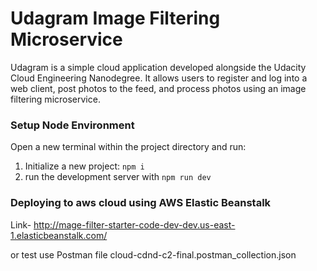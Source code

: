 # Udagram Image Filtering Microservice

Udagram is a simple cloud application developed alongside the Udacity Cloud Engineering Nanodegree. It allows users to register and log into a web client, post photos to the feed, and process photos using an image filtering microservice.

### Setup Node Environment

Open a new terminal within the project directory and run:

1. Initialize a new project: `npm i`
2. run the development server with `npm run dev`

### Deploying to aws cloud using AWS Elastic Beanstalk

Link- http://mage-filter-starter-code-dev-dev.us-east-1.elasticbeanstalk.com/

or test use Postman file cloud-cdnd-c2-final.postman_collection.json


